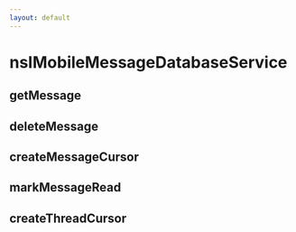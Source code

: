 ```yaml
---
layout: default
---
```


# nsIMobileMessageDatabaseService #

## getMessage ##

## deleteMessage ##

## createMessageCursor ##

## markMessageRead ##

## createThreadCursor ##
